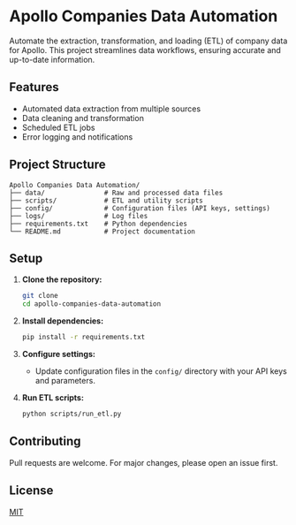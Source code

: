 # Apollo Companies Data Automation

Automate the extraction, transformation, and loading (ETL) of company data for Apollo. This project streamlines data workflows, ensuring accurate and up-to-date information.

## Features

- Automated data extraction from multiple sources
- Data cleaning and transformation
- Scheduled ETL jobs
- Error logging and notifications

## Project Structure

```
Apollo Companies Data Automation/
├── data/               # Raw and processed data files
├── scripts/            # ETL and utility scripts
├── config/             # Configuration files (API keys, settings)
├── logs/               # Log files
├── requirements.txt    # Python dependencies
└── README.md           # Project documentation
```

## Setup

1. **Clone the repository:**
    ```bash
    git clone 
    cd apollo-companies-data-automation
    ```

2. **Install dependencies:**
    ```bash
    pip install -r requirements.txt
    ```

3. **Configure settings:**
    - Update configuration files in the `config/` directory with your API keys and parameters.

4. **Run ETL scripts:**
    ```bash
    python scripts/run_etl.py
    ```

## Contributing

Pull requests are welcome. For major changes, please open an issue first.

## License

[MIT](LICENSE)